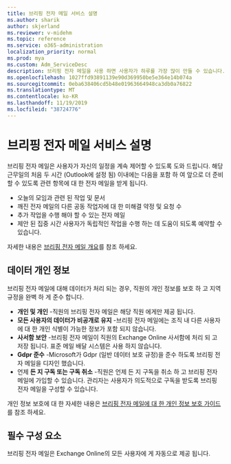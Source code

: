 ```yaml
---
title: 브리핑 전자 메일 서비스 설명
ms.author: sharik
author: skjerland
ms.reviewer: v-midehm
ms.topic: reference
ms.service: o365-administration
localization_priority: normal
ms.prod: mya
ms.custom: Adm_ServiceDesc
description: 브리핑 전자 메일을 사용 하면 사용자가 하루를 가장 많이 만들 수 있습니다. 다양 한 요소에서의 기회를 식별 하 고 적시에 미리 알림을 제공 합니다.
ms.openlocfilehash: 1027ffd93891139e90d369950be5e364e14b074a
ms.sourcegitcommit: 0eba638406cd5b48e01963664948ca3db0a76822
ms.translationtype: MT
ms.contentlocale: ko-KR
ms.lasthandoff: 11/19/2019
ms.locfileid: "38724776"
---
```

# <a name="briefing-email-service-description"></a>브리핑 전자 메일 서비스 설명

브리핑 전자 메일은 사용자가 자신의 일정을 계속 제어할 수 있도록 도와 드립니다. 해당 근무일의 처음 두 시간 (Outlook에 설정 됨) 이내에는 다음을 포함 하 여 앞으로 더 준비할 수 있도록 관련 항목에 대 한 전자 메일을 받게 됩니다.

* 오늘의 모임과 관련 된 작업 및 문서
* 깨진 전자 메일의 다른 공동 작업자에 대 한 미해결 약정 및 요청 수
* 추가 작업을 수행 해야 할 수 있는 전자 메일
* 제안 된 집중 시간 사용자가 독립적인 작업을 수행 하는 데 도움이 되도록 예약할 수 있습니다.

자세한 내용은 [브리핑 전자 메일 개요](https://docs.microsoft.com/Briefing/be-overview)를 참조 하세요.

## <a name="data-privacy"></a>데이터 개인 정보

브리핑 전자 메일에 대해 데이터가 처리 되는 경우, 직원의 개인 정보를 보호 하 고 지역 규정을 완벽 하 게 준수 합니다.

* **개인 및 개인** -직원의 브리핑 전자 메일은 해당 직원 에게만 제공 됩니다.
* **모든 사용자의 데이터가 비공개로 유지** -브리핑 전자 메일에는 조직 내 다른 사용자에 대 한 개인 식별이 가능한 정보가 포함 되지 않습니다.
* **사서함 보안** -브리핑 전자 메일이 직원의 Exchange Online 사서함에 처리 되 고 저장 됩니다. 표준 메일 배달 시스템은 사용 하지 않습니다.
* **Gdpr 준수** -Microsoft가 Gdpr (일반 데이터 보호 규정)을 준수 하도록 브리핑 전자 메일을 디자인 했습니다.
* 언제 **든 지 구독 또는 구독 취소** -직원은 언제 든 지 구독을 취소 하 고 브리핑 전자 메일에 가입할 수 있습니다. 관리자는 사용자가 의도적으로 구독을 받도록 브리핑 전자 메일을 구성할 수 있습니다.

개인 정보 보호에 대 한 자세한 내용은 [브리핑 전자 메일에 대 한 개인 정보 보호 가이드](https://docs.microsoft.com/Briefing/be-privacy)를 참조 하세요.

## <a name="prerequisites"></a>필수 구성 요소

브리핑 전자 메일은 Exchange Online의 모든 사용자에 게 자동으로 제공 됩니다.